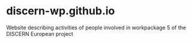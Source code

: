 # discern-wp.github.io
Website describing activities of people involved in workpackage 5 of the DISCERN European project
